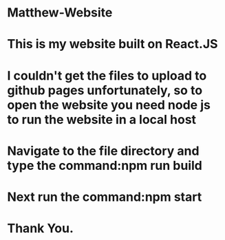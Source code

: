 # Matthew-Website
# This is my website built on React.JS
# I couldn't get the files to upload to github pages unfortunately, so to open the website you need node js to run the website in a local host
# Navigate to the file directory and type the command:npm run build
# Next run the command:npm start
# Thank You.
